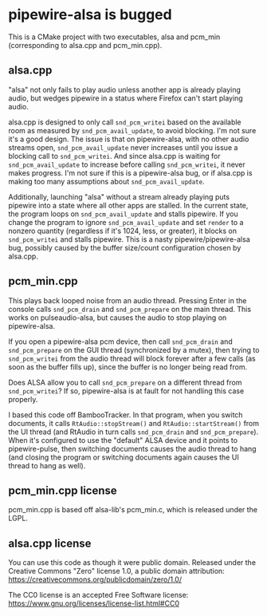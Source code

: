 # pipewire-alsa is bugged

This is a CMake project with two executables, alsa and pcm_min (corresponding to alsa.cpp and pcm_min.cpp).

## alsa.cpp

"alsa" not only fails to play audio unless another app is already playing audio, but wedges pipewire in a status where Firefox can't start playing audio.

alsa.cpp is designed to only call `snd_pcm_writei` based on the available room as measured by `snd_pcm_avail_update`, to avoid blocking. I'm not sure it's a good design. The issue is that on pipewire-alsa, with no other audio streams open, `snd_pcm_avail_update` never increases until you issue a blocking call to `snd_pcm_writei`. And since alsa.cpp is waiting for `snd_pcm_avail_update` to increase before calling `snd_pcm_writei`, it never makes progress. I'm not sure if this is a pipewire-alsa bug, or if alsa.cpp is making too many assumptions about `snd_pcm_avail_update`.

Additionally, launching "alsa" without a stream already playing puts pipewire into a state where all other apps are stalled. In the current state, the program loops on `snd_pcm_avail_update` and stalls pipewire. If you change the program to ignore `snd_pcm_avail_update` and set `render` to a nonzero quantity (regardless if it's 1024, less, or greater), it blocks on `snd_pcm_writei` and stalls pipewire. This is a nasty pipewire/pipewire-alsa bug, possibly caused by the buffer size/count configuration chosen by alsa.cpp.

## pcm_min.cpp

This plays back looped noise from an audio thread. Pressing Enter in the console calls `snd_pcm_drain` and `snd_pcm_prepare` on the main thread. This works on pulseaudio-alsa, but causes the audio to stop playing on pipewire-alsa.

If you open a pipewire-alsa pcm device, then call `snd_pcm_drain` and `snd_pcm_prepare` on the GUI thread (synchronized by a mutex), then trying to `snd_pcm_writei` from the audio thread will block forever after a few calls (as soon as the buffer fills up), since the buffer is no longer being read from.

Does ALSA allow you to call `snd_pcm_prepare` on a different thread from `snd_pcm_writei`? If so, pipewire-alsa is at fault for not handling this case properly.

I based this code off BambooTracker. In that program, when you switch documents, it calls `RtAudio::stopStream()` and `RtAudio::startStream()` from the UI thread (and RtAudio in turn calls `snd_pcm_drain` and `snd_pcm_prepare`). When it's configured to use the "default" ALSA device and it points to pipewire-pulse, then switching documents causes the audio thread to hang (and closing the program or switching documents again causes the UI thread to hang as well).

## pcm_min.cpp license

pcm_min.cpp is based off alsa-lib's pcm_min.c, which is released under the LGPL.

## alsa.cpp license

You can use this code as though it were public domain. Released under the Creative Commons "Zero" license 1.0, a public domain attribution: https://creativecommons.org/publicdomain/zero/1.0/

The CC0 license is an accepted Free Software license: https://www.gnu.org/licenses/license-list.html#CC0
